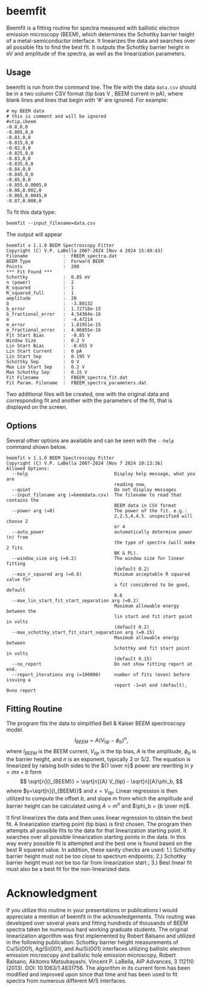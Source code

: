 # beemfit

Beemfit is a fitting routine for spectra measured with ballistic electron emission microscopy (BEEM), which determines the Schottky barrier height of a metal-semiconductor interface.  It linearizes the data and searches over all possible fits to find the best fit.  It outputs the Schottky barrier height in eV and amplitude of the spectra, as well as the linearization parameters.

## Usage

beemfit is run from the command line.  The file with the data `data.csv` should be in a two column CSV format (tip bias V , BEEM current in pA), where blank lines and lines that begin with '#' are ignored.  For example:

```
# my BEEM data
# this is comment and will be ignored
#vtip,ibeem
-0.8,0,0
-0.805,0,0
-0.81,0,0
-0.815,0,0
-0.82,0,0
-0.825,0,0
-0.83,0,0
-0.835,0,0
-0.84,0,0
-0.845,0,0
-0.85,0,0
-0.855,0.0005,0
-0.86,0.002,0
-0.865,0.0045,0
-0.87,0.008,0
```

To fit this data type:
```
beemfit --input_filename=data.csv
```
The output will appear
```
beemfit v 1.1.0 BEEM Spectroscopy Fitter
Copyright (C) V.P. LaBella 2007-2024 [Nov 4 2024 15:49:43]
Filename             :  FBEEM_spectra.dat
BEEM Type            :  Forward BEEM
Points               :  200
*** Fit Found ***
Schottky             :  0.85 eV
n (power)            :  2
R_squared            :  1
R_squared_full       :  1
amplitude            :  20
b                    :  -3.80132
b_error              :  1.72718e-15
b_fractional_error   :  4.54364e-16
m                    :  -4.47214
m_error              :  1.81951e-15
m_fractional_error   :  4.06855e-16
Fit Start Bias       :  -0.85 V
Window Size          :  0.2 V
Lin Start Bias       :  -0.655 V
Lin Start Current    :  0 pA
Lin Start Sep        :  0.195 V
Schottky Sep         :  0 V
Max Lin Start Sep    :  0.2 V
Max Schottky Sep     :  0.15 V
Fit Filename         :  FBEEM_spectra_fit.dat
Fit Param. Filename  :  FBEEM_spectra_parameters.dat
```

Two additional files will be created, one with the original data and corresponding fit and another with the parameters of the fit, that is displayed on the screen.  

## Options

Several other options are available and can be seen with the `--help` command shown below.

```
beemfit v 1.1.0 BEEM Spectroscopy Fitter
Copyright (C) V.P. LaBella 2007-2024 [Nov 7 2024 10:13:36]
Allowed Options:
  --help                                Display help message, what you are
                                        reading now.
  --quiet                               Do not display messages
  --input_filename arg (=beemdata.csv)  The filename to read that contains the
                                        BEEM data in CSV format
  --power arg (=0)                      The power of the fit. e.g.:
                                        2,2.5,4,4.5. unspecified will choose 2
                                        or 4
  --auto_power                          automatically determine power (n) from
                                        the type of spectra (will make 2 fits
                                        BK & PL).
  --window_size arg (=0.2)              The window size for linear fitting
                                        (default 0.2)
  --min_r_squared arg (=0.6)            Minimum acceptable R squared value for
                                        a fit considered to be good, default
                                        0.6
  --max_lin_start_fit_start_separation arg (=0.2)
                                        Maximum allowable energy between the
                                        lin start and fit start point in volts
                                        (default 0.2)
  --max_schottky_start_fit_start_separation arg (=0.15)
                                        Maximum allowable energy between
                                        Schottky and fit start point in volts
                                        (default 0.15)
  --no_report                           Do not show fitting report at end.
  --report_iterations arg (=100000)     number of fits (even) before issuing a
                                        report -1=at end (default), 0=no report

```


## Fitting Routine

The program fits the data to simplified Bell & Kaiser BEEM spectroscopy model.
$$
I_{BEEM} = A (V_{tip} - \phi_b)^n ,
$$
where $I_{BEEM}$ is the BEEM current, $V_{tip}$ is the tip bias,  $A$ is the amplitude, $\phi_b$ is the barrier height, and $n$ is an exponent, typically 2 or 5/2.   The equation is linearized by raising both sides to the ${1 \over n}$ power are rewriting in $y=mx+b$ form
$$
 \sqrt[n]{I_{BEEM}} = \sqrt[n]{A} V_{tip} - \sqrt[n]{A}\phi_b,
$$
where $y=\sqrt[n]{I_{BEEM}}$ and $x=V_{tip}$.  Linear regression is then utilized to compute the offset $b$, and slope $m$ from which the amplitude and barrier height can be calculated using $A=m^n$ and $\phi_b = {b \over m}$.


It first linearizes the data and then uses linear regression to obtain the best fit. A linearization starting point (tip bias) is first chosen.  The program then attempts all possible fits to the data for that linearization starting point.  It searches over all possible linearization starting points in the data.  In this way every possible fit is attempted and the best one is found based on the best R squared value.  In addition, these sanity checks are used: 1.) Schottky barrier height must not be too close to spectrum endpoints; 2.) Schottky barrier height must not be too far from linearization start.; 3.) Best linear fit must also be a best fit for the non-linearized data.

# Acknowledgment

If you utilize this routine in your presentations or publications I would appreciate a mention of beemfit in the acknowledgements.  This routing was developed over several years and fitting hundreds of thousands of BEEM spectra taken be numerous hard working graduate students.  The original linearization algorithm was first implemented by Robert Balsano and utilized in the following publication: Schottky barrier height measurements of Cu/Si(001), Ag/Si(001), and Au/Si(001) interfaces utilizing ballistic electron emission microscopy and ballistic hole emission microscopy, Robert Balsano, Akitomo Matsubayashi, Vincent P. LaBella, AIP Advances, 3 112110 (2013). DOI: 10.1063/1.4831756.  The algorithm in its current form has been modified and improved upon since that time and has been used to fit spectra from numerous different M/S interfaces.
